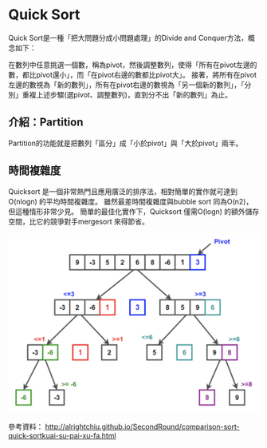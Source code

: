# Quick Sort
Quick Sort是一種「把大問題分成小問題處理」的Divide and Conquer方法，概念如下：

在數列中任意挑選一個數，稱為pivot，然後調整數列，使得「所有在pivot左邊的數，都比pivot還小」，而「在pivot右邊的數都比pivot大」。
接著，將所有在pivot左邊的數視為「新的數列」，所有在pivot右邊的數視為「另一個新的數列」，「分別」重複上述步驟(選pivot、調整數列)，直到分不出「新的數列」為止。


## 介紹：Partition
Partition的功能就是把數列「區分」成「小於pivot」與「大於pivot」兩半。



## 時間複雜度
Quicksort 是一個非常熱門且應用廣泛的排序法，相對簡單的實作就可達到O(nlogn) 的平均時間複雜度。 
雖然最差時間複雜度與bubble sort 同為O(n2)，但這種情形非常少見。 
簡單的最佳化實作下，Quicksort 僅需O(logn) 的額外儲存空間，比它的競爭對手mergesort 來得節省。

![-w80](https://github.com/Maddiezheng/MyLearningNote/blob/master/Data%20Structures%20and%20Algorithms/Picture/quicksort.png)

參考資料：
http://alrightchiu.github.io/SecondRound/comparison-sort-quick-sortkuai-su-pai-xu-fa.html
